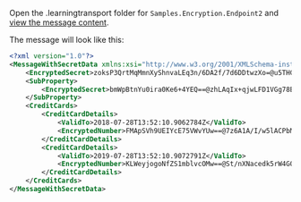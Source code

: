 Open the .learningtransport folder for `Samples.Encryption.Endpoint2` and [view the message content](/transports/learning/viewing-messages.md).

The message will look like this:

```xml
<?xml version="1.0"?>
<MessageWithSecretData xmlns:xsi="http://www.w3.org/2001/XMLSchema-instance" xmlns:xsd="http://www.w3.org/2001/XMLSchema" xmlns="http://tempuri.net/">
	<EncryptedSecret>zoksP3QrtMqMmnXyShnvaLEq3n/6DA2f/7d6DDtwzXo=@u5THG1mtftg6+QAEsRh21g==</EncryptedSecret>
	<SubProperty>
		<EncryptedSecret>bmWpBtnYu0ira0Ke6+4YEQ==@zhLAqIx+qjwLFD1VGg78Bw==</EncryptedSecret>
	</SubProperty>
	<CreditCards>
		<CreditCardDetails>
			<ValidTo>2018-07-28T13:52:10.9062784Z</ValidTo>
			<EncryptedNumber>FMApSVh9UEIYcE75VWvYUw==@7z6A1A/I/w5lACPbMwxoKg==</EncryptedNumber>
		</CreditCardDetails>
		<CreditCardDetails>
			<ValidTo>2019-07-28T13:52:10.9072791Z</ValidTo>
			<EncryptedNumber>KLWeyjogoNfZS1mblvcOMw==@St/nXNacedk5rW4GOwzg/A==</EncryptedNumber>
		</CreditCardDetails>
	</CreditCards>
</MessageWithSecretData>
```